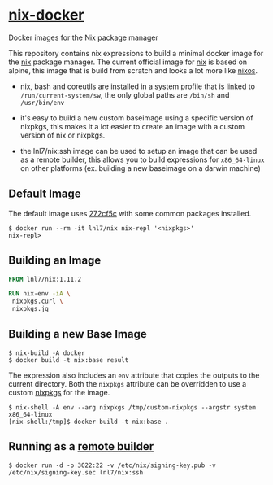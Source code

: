 # [nix-docker](https://hub.docker.com/r/lnl7/nix)

Docker images for the Nix package manager

This repository contains nix expressions to build a minimal docker image for the [nix](https://nixos.org/nix) package manager.
The current official image for [nix](https://hub.docker.com/r/nixos/nix/) is based on alpine, this image that is build from scratch and looks a lot more like [nixos](https://nixos.org/nixos).

- nix, bash and coreutils are installed in a system profile that is linked to `/run/current-system/sw`,
  the only global paths are `/bin/sh` and `/usr/bin/env`

- it's easy to build a new custom baseimage using a specific version of nixpkgs,
  this makes it a lot easier to create an image with a custom version of nix or nixpkgs.

- the lnl7/nix:ssh image can be used to setup an image that can be used as a remote builder,
  this allows you to build expressions for `x86_64-linux` on other platforms (ex. building a new baseimage on a darwin machine)


## Default Image


The default image uses [272cf5c](https://github.com/NixOS/nixpkgs/tree/272cf5c44fbe973c33e9dde9a40c458a341d48cc) with some common packages installed.
```
$ docker run --rm -it lnl7/nix nix-repl '<nixpkgs>'
nix-repl> 
```

## Building an Image

```Dockerfile
FROM lnl7/nix:1.11.2

RUN nix-env -iA \
 nixpkgs.curl \
 nixpkgs.jq
```

## Building a new Base Image

```
$ nix-build -A docker
$ docker build -t nix:base result
```

The expression also includes an `env` attribute that copies the outputs to the current directory.
Both the `nixpkgs` attribute can be overridden to use a custom [nixpkgs](https://github.com/NixOS/nixpkgs) for the image.

```
$ nix-shell -A env --arg nixpkgs /tmp/custom-nixpkgs --argstr system x86_64-linux
[nix-shell:/tmp]$ docker build -t nix:base .
```

## Running as a [remote builder](https://nixos.org/wiki/Distributed_build)

```
$ docker run -d -p 3022:22 -v /etc/nix/signing-key.pub -v /etc/nix/signing-key.sec lnl7/nix:ssh
```
